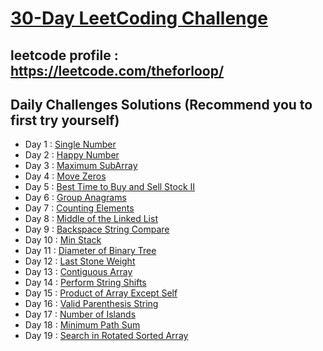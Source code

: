# [30-Day LeetCoding Challenge](https://leetcode.com/explore/challenge/card/30-day-leetcoding-challenge/)

## leetcode profile : https://leetcode.com/theforloop/
## Daily Challenges Solutions (Recommend you to first try yourself)

* Day 1 : [Single Number](src/main/java/io/theforloop/leetcode30daychallenge/day1/SingleNumber.java)
* Day 2 : [Happy Number](src/main/java/io/theforloop/leetcode30daychallenge/day2/HappyNumber.java)
* Day 3 : [Maximum SubArray](src/main/java/io/theforloop/leetcode30daychallenge/day3/MaximumSubArray.java)
* Day 4 : [Move Zeros](src/main/java/io/theforloop/leetcode30daychallenge/day4/MoveZeroes.java)
* Day 5 : [Best Time to Buy and Sell Stock II](src/main/java/io/theforloop/leetcode30daychallenge/day5/BuySellStock2.java)
* Day 6 : [Group Anagrams](src/main/java/io/theforloop/leetcode30daychallenge/day6/GroupAnagrams.java)
* Day 7 : [Counting Elements](src/main/java/io/theforloop/leetcode30daychallenge/day7/CountingElements.java)
* Day 8 : [Middle of the Linked List](src/main/java/io/theforloop/leetcode30daychallenge/day8/MiddleOfTheLinkedList.java)
* Day 9 : [Backspace String Compare](src/main/java/io/theforloop/leetcode30daychallenge/day9/BackspaceStringCompare.java)
* Day 10 : [Min Stack](src/main/java/io/theforloop/leetcode30daychallenge/day10/MinStack.java)
* Day 11 : [Diameter of Binary Tree](src/main/java/io/theforloop/leetcode30daychallenge/day11/DiameterOfBinaryTree.java)
* Day 12 : [Last Stone Weight](src/main/java/io/theforloop/leetcode30daychallenge/day12/LastStoneWeight.java)
* Day 13 : [Contiguous Array](src/main/java/io/theforloop/leetcode30daychallenge/day13/ContiguousArray.java)
* Day 14 : [Perform String Shifts](src/main/java/io/theforloop/leetcode30daychallenge/day14/PerformStringShifts.java)
* Day 15 : [Product of Array Except Self](src/main/java/io/theforloop/leetcode30daychallenge/day15/ProductOfArrayExceptSelf.java)
* Day 16 : [Valid Parenthesis String](src/main/java/io/theforloop/leetcode30daychallenge/day16/ValidParenthesisString.java)
* Day 17 : [Number of Islands](src/main/java/io/theforloop/leetcode30daychallenge/day17/NumberOfIslands.java)
* Day 18 : [Minimum Path Sum](src/main/java/io/theforloop/leetcode30daychallenge/day18/MinimumPathSum.java)
* Day 19 : [Search in Rotated Sorted Array](src/main/java/io/theforloop/leetcode30daychallenge/day19/SearchInRotatedSortedArray.java)


